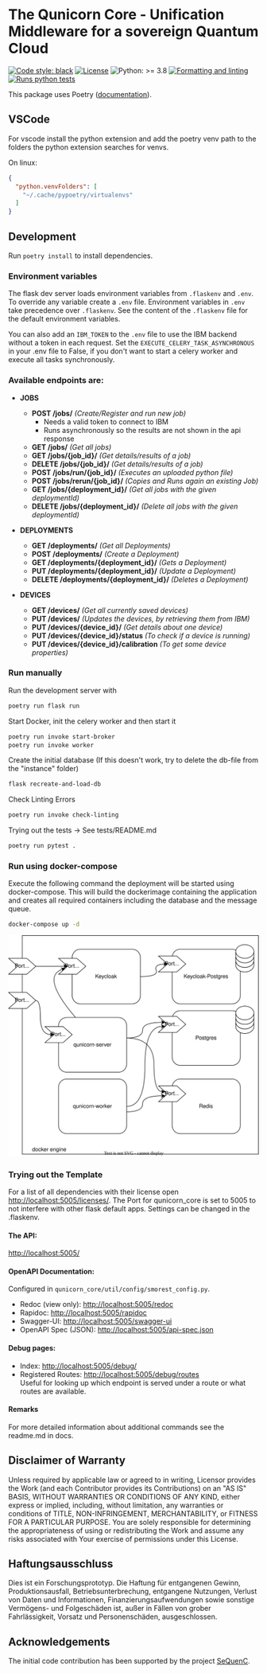 # The Qunicorn Core - Unification Middleware for a sovereign Quantum Cloud

[![Code style: black](https://img.shields.io/badge/code%20style-black-000000.svg)](https://github.com/psf/black)
[![License](https://img.shields.io/badge/License-Apache%202.0-blue.svg)](https://opensource.org/licenses/Apache-2.0)
![Python: >= 3.8](https://img.shields.io/badge/python-^3.8-blue)
[![Formatting and linting](https://github.com/SeQuenC-Consortium/qunicorn-core/actions/workflows/formatting-linting.yml/badge.svg)](https://github.com/SeQuenC-Consortium/qunicorn-core/actions/workflows/formatting-linting.yml)
[![Runs python tests](https://github.com/SeQuenC-Consortium/qunicorn-core/actions/workflows/run-pytests.yml/badge.svg)](https://github.com/SeQuenC-Consortium/qunicorn-core/actions/workflows/run-pytests.yml)

This package uses Poetry ([documentation](https://python-poetry.org/docs/)).

## VSCode

For vscode install the python extension and add the poetry venv path to the folders the python extension searches for
venvs.

On linux:

```json
{
  "python.venvFolders": [
    "~/.cache/pypoetry/virtualenvs"
  ]
}
```

## Development

Run `poetry install` to install dependencies.

### Environment variables

The flask dev server loads environment variables from `.flaskenv` and `.env`.
To override any variable create a `.env` file.
Environment variables in `.env` take precedence over `.flaskenv`.
See the content of the `.flaskenv` file for the default environment variables.

You can also add an `IBM_TOKEN` to the `.env` file to use the IBM backend without a token in each request.
Set the `EXECUTE_CELERY_TASK_ASYNCHRONOUS` in your .env file to False, if you don't want to start a
celery worker and execute all tasks synchronously.

### Available endpoints are:

* **JOBS**
    * **POST /jobs/** *(Create/Register and run new job)*
        * Needs a valid token to connect to IBM
        * Runs asynchronously so the results are not shown in the api response
    * **GET /jobs/** *(Get all jobs)*
    * **GET /jobs/{job_id}/** *(Get details/results of a job)*
    * **DELETE /jobs/{job_id}/** *(Get details/results of a job)*
    * **POST /jobs/run/{job_id}/** *(Executes an uploaded python file)*
    * **POST /jobs/rerun/{job_id}/** *(Copies and Runs again an existing Job)*
    * **GET /jobs/{deployment_id}/** *(Get all jobs with the given deploymentId)*
    * **DELETE /jobs/{deployment_id}/** *(Delete all jobs with the given deploymentId)*

* **DEPLOYMENTS**
    * **GET /deployments/** *(Get all Deployments)*
    * **POST /deployments/** *(Create a Deployment)*
    * **GET /deployments/{deployment_id}/** *(Gets a Deployment)*
    * **PUT /deployments/{deployment_id}/** *(Update a Deployment)*
    * **DELETE /deployments/{deployment_id}/** *(Deletes a Deployment)*

* **DEVICES**
    * **GET /devices/** *(Get all currently saved devices)*
    * **PUT /devices/** *(Updates the devices, by retrieving them from IBM)*
    * **PUT /devices/{device_id}/** *(Get details about one device)*
    * **PUT /devices/{device_id}/status** *(To check if a device is running)*
    * **PUT /devices/{device_id}/calibration** *(To get some device properties)*

### Run manually

Run the development server with

```bash
poetry run flask run
```

Start Docker, init the celery worker and then start it

```bash
poetry run invoke start-broker
poetry run invoke worker
```

Create the initial database (If this doesn't work, try to delete the db-file from the "instance" folder)

```bash
flask recreate-and-load-db
```

Check Linting Errors

```bash
poetry run invoke check-linting
```

Trying out the tests -> See tests/README.md

```bash
poetry run pytest .
```

### Run using docker-compose

Execute the following command the deployment will be started using docker-compose. This will build the dockerimage
containing the application and creates all required containers including the database and the message queue.

```bash
docker-compose up -d
```


![Architecture](docker-compose-architecture.svg)

### Trying out the Template

For a list of all dependencies with their license open <http://localhost:5005/licenses/>.
The Port for qunicorn_core is set to 5005 to not interfere with other flask default apps.
Settings can be changed in the .flaskenv.

#### The API:

<http://localhost:5005/>

#### OpenAPI Documentation:

Configured in `qunicorn_core/util/config/smorest_config.py`.

* Redoc (view only): <http://localhost:5005/redoc>
* Rapidoc: <http://localhost:5005/rapidoc>
* Swagger-UI: <http://localhost:5005/swagger-ui>
* OpenAPI Spec (JSON): <http://localhost:5005/api-spec.json>

#### Debug pages:

* Index: <http://localhost:5005/debug/>
* Registered Routes: <http://localhost:5005/debug/routes>\
  Useful for looking up which endpoint is served under a route or what routes are available.

#### Remarks

For more detailed information about additional commands see the readme.md in docs.

## Disclaimer of Warranty

Unless required by applicable law or agreed to in writing, Licensor provides the Work (and each Contributor provides its
Contributions) on an "AS IS" BASIS, WITHOUT WARRANTIES OR CONDITIONS OF ANY KIND, either express or implied, including,
without limitation, any warranties or conditions of TITLE, NON-INFRINGEMENT, MERCHANTABILITY, or FITNESS FOR A
PARTICULAR PURPOSE. You are solely responsible for determining the appropriateness of using or redistributing the Work
and assume any risks associated with Your exercise of permissions under this License.

## Haftungsausschluss

Dies ist ein Forschungsprototyp. Die Haftung für entgangenen Gewinn, Produktionsausfall, Betriebsunterbrechung,
entgangene Nutzungen, Verlust von Daten und Informationen, Finanzierungsaufwendungen sowie sonstige Vermögens- und
Folgeschäden ist, außer in Fällen von grober Fahrlässigkeit, Vorsatz und Personenschäden, ausgeschlossen.

## Acknowledgements

The initial code contribution has been supported by the
project [SeQuenC](https://www.iaas.uni-stuttgart.de/forschung/projekte/sequenc/).

